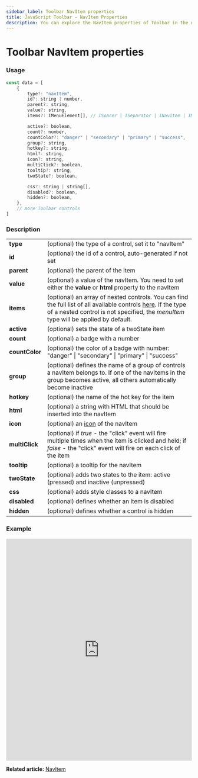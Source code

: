 ```yaml
---
sidebar_label: Toolbar NavItem properties
title: JavaScript Toolbar - NavItem Properties 
description: You can explore the NavItem properties of Toolbar in the documentation of the DHTMLX JavaScript UI library. Browse developer guides and API reference, try out code examples and live demos, and download a free 30-day evaluation version of DHTMLX Suite.
---
```


# Toolbar NavItem properties

### Usage

~~~js
const data = [
    {
        type?: "navItem",
        id?: string | number,
        parent?: string,
        value?: string,
        items?: IMenuElement[], // ISpacer | ISeparator | INavItem | IMenuItem | ICustomHTML

        active?: boolean,
        count?: number,
        countColor?: "danger" | "secondary" | "primary" | "success",
        group?: string,
        hotkey?: string,
        html?: string,
        icon?: string,
        multiClick?: boolean,
        tooltip?: string,
        twoState?: boolean,

        css?: string | string[],
        disabled?: boolean,
        hidden?: boolean,
    },
    // more Toolbar controls
]
~~~

### Description

<table>
    <tbody>
        <tr>
            <td><b>type</b></td>
            <td>(optional) the type of a control, set it to "navItem" </td>
        </tr>
        <tr>
            <td><b>id</b></td>
            <td>(optional) the id of a control, auto-generated if not set</td>
        </tr>
        <tr>
            <td><b>parent</b></td>
            <td>(optional) the parent of the item</td>
        </tr>
        <tr>
            <td><b>value</b></td>
            <td>(optional) a value of the navItem. You need to set either the <b>value</b> or <b>html</b> property to the navItem</td>
        </tr>
        <tr>
            <td><b>items</b></td>
            <td>(optional) an array of nested controls. You can find the full list of all available controls <a href="../../../menu/configuring_menu_items">here</a>. If the type of a nested control is not specified, the <i>menuItem</i> type will be applied by default.</td>
        </tr>
        <tr>
            <td><b>active</b></td>
            <td>(optional) sets the state of a twoState item</td>
        </tr>
        <tr>
            <td><b>count</b></td>
            <td>(optional) a badge with a number</td>
        </tr>
        <tr>
            <td><b>countColor</b></td>
            <td>(optional) the color of a badge with number: "danger" | "secondary" | "primary" | "success"</td>
        </tr>
        <tr>
            <td><b>group</b></td>
            <td>(optional) defines the name of a group of controls a navItem belongs to. If one of the navItems in the group becomes active, all others automatically become inactive</td>
        </tr>
        <tr>
            <td><b>hotkey</b></td>
            <td>(optional) the name of the hot key for the item</td>
        </tr>
        <tr>
            <td><b>html</b></td>
            <td>(optional) a string with HTML that should be inserted into the navItem</td>
        </tr>
        <tr>
            <td><b>icon</b></td>
            <td>(optional) an <a href="../../customization">icon</a> of the navItem</td>
        </tr>
        <tr>
            <td><b>multiClick</b></td>
            <td>(optional) if <i>true</i> - the "click" event will fire multiple times when the item is clicked and held; if <i>false</i> - the "click" event will fire on each click of the item</td>
        </tr>
        <tr>
            <td><b>tooltip</b></td>
            <td>(optional) a tooltip for the navItem</td>
        </tr>
        <tr>
            <td><b>twoState</b></td>
            <td>(optional) adds two states to the item: active (pressed) and inactive  (unpressed)</td>
        </tr>
        <tr>
            <td><b>css</b></td>
            <td>(optional) adds style classes to a navItem</td>
        </tr>
        <tr>
            <td><b>disabled</b></td>
            <td>(optional) defines whether an item is disabled</td>
        </tr>
        <tr>
            <td><b>hidden</b></td>
            <td>(optional) defines whether a control is hidden</td>
        </tr>
    </tbody>
</table>

### Example

<iframe src="https://snippet.dhtmlx.com/os48cj6x?mode=js" frameborder="0" class="snippet_iframe" width="100%" height="600"></iframe>

**Related article:** [NavItem](toolbar/navitem.md)
